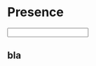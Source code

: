 Presence 
========

<input name="email" id="email" type="text" class="field text large :only_on_blur :required;;email_advice  :email;;email_advice"></input>


bla
---



